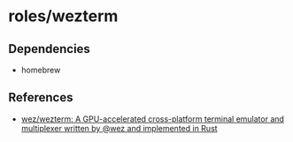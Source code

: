 # roles/wezterm



## Dependencies
- homebrew



## References
- [wez/wezterm: A GPU-accelerated cross-platform terminal emulator and multiplexer written by @wez and implemented in Rust](https://github.com/wez/wezterm)

